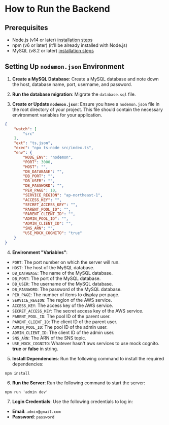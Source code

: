 # How to Run the Backend

## Prerequisites

- Node.js (v14 or later) [installation steps](node-install.md)
- npm (v6 or later) (it'll be already installed with Node.js)
- MySQL (v8.2 or later) [installation steps](mysql-install.md)

## Setting Up `nodemon.json` Environment

1. **Create a MySQL Database**:
Create a MySQL database and note down the host, database name, port, username, and password.

2. **Run the database migration**:
Migrate the `database.sql` file.

3. **Create or Update `nodemon.json`**:
Ensure you have a `nodemon.json` file in the root directory of your project. This file should contain the necessary
environment variables for your application.

```json
{
	"watch": [
		"src"
	],
	"ext": "ts,json",
	"exec": "npx ts-node src/index.ts",
	"env": {
		"NODE_ENV": "nodemon",
		"PORT": 3000,
		"HOST": "",
		"DB_DATABASE": "",
		"DB_PORT": "",
		"DB_USER": "",
		"DB_PASSWORD": "",
		"PER_PAGE": 10,
		"SERVICE_REGION": "ap-northeast-1",
		"ACCESS_KEY": "",
		"SECRET_ACCESS_KEY": "",
		"PARENT_POOL_ID": "",
		"PARENT_CLIENT_ID": "",
		"ADMIN_POOL_ID": "",
		"ADMIN_CLIENT_ID": "",
        "SNS_ARN": "",
		"USE_MOCK_COGNITO": "true"
	}
}
```

4. **Environment "Variables"**:

- `PORT`: The port number on which the server will run.
- `HOST`: The host of the MySQL database.
- `DB_DATABASE`: The name of the MySQL database.
- `DB_PORT`: The port of the MySQL database.
- `DB_USER`: The username of the MySQL database.
- `DB_PASSWORD`: The password of the MySQL database.
- `PER_PAGE`: The number of items to display per page.
- `SERVICE_REGION`: The region of the AWS service.
- `ACCESS_KEY`: The access key of the AWS service.
- `SECRET_ACCESS_KEY`: The secret access key of the AWS service.
- `PARENT_POOL_ID`: The pool ID of the parent user.
- `PARENT_CLIENT_ID`: The client ID of the parent user.
- `ADMIN_POOL_ID`: The pool ID of the admin user.
- `ADMIN_CLIENT_ID`: The client ID of the admin user.
- `SNS_ARN`: The ARN of the SNS topic.
- `USE_MOCK_COGNITO`: Whatever hasn't aws services to use mock cognito. **true** or **false** in string.

5. **Install Dependencies**: Run the following command to install the required dependencies:

```shell
npm install
```

6. **Run the Server**:
Run the following command to start the server:

```shell
npm run 'admin dev'
```

7. **Login Credentials**:
Use the following credentials to log in:

  - **Email**: `admin@gmail.com`
  - **Password**: `password`
